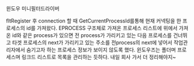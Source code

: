 윈도우 미니필터드라이버

fltRegister 후 connection 할 때 GetCurrentProcessId를통해 현재 커넥팅을 한 프로세스의 id를 가져왔다. EPROCESS 구조체로 가져온 프로세스 리스트에 위에서 가져온 id와 같은 process가 있으면 전 process가 가리키고 있는 다음 프로세스를 건너뛰고 타겟 프로세스의 next가 가리키고 있는 주소를  전process의 next에 넣어서 작업관리자에서 숨기고자 하는 프로세스 정보가 보이지 않도록 했다.
윈도우즈는 폴더며 프로세스며 링크드 리스트로 목록을 관리하는 듯하다. 내일 회사 가서 더 정리해야지~
